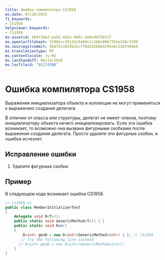 ```yaml
---
title: Ошибка компилятора CS1958
ms.date: 07/20/2015
f1_keywords:
- CS1958
helpviewer_keywords:
- CS1958
ms.assetid: bb6f3bb2-ea93-4d2e-984c-da9c99f5653f
ms.openlocfilehash: 5298ecc39124c9a8dc2c160a00b7741e338c7499
ms.sourcegitcommit: 5b475c1855b32cf78d2d1bbb4295e4c236f39464
ms.translationtype: MT
ms.contentlocale: ru-RU
ms.lasthandoff: 09/24/2020
ms.locfileid: "91174398"
---
```

# <a name="compiler-error-cs1958"></a>Ошибка компилятора CS1958

Выражения инициализатора объекта и коллекции не могут применяться к выражению создания делегата  
  
 В отличие от класса или структуры, делегат не имеет членов, поэтому инициализатору объекта нечего инициализировать. Если эта ошибка возникает, то возможно она вызвана фигурными скобками после выражения создания делегата. Просто удалите эти фигурные скобки, и ошибка исчезнет.  
  
## <a name="to-correct-this-error"></a>Исправление ошибки  
  
1. Удалите фигурные скобки.  
  
## <a name="example"></a>Пример  

 В следующем коде возникает ошибка CS1958.  
  
```csharp  
// cs1958.cs  
public class MemberInitializerTest  
{
    delegate void D<T>();  
    public static void GenericMethod<T>() { }  
    public static void Run()  
    {  
        D<int> genD = new D<int>(GenericMethod<int>) { }; // CS1958  
       // Try the following line instead  
      // D<int> genD = new D<int>(GenericMethod<int>);  
    }  
}  
```
